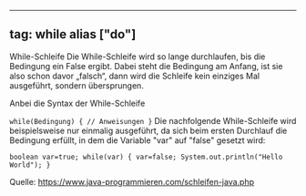 
---
tag: while
alias ["do"]
---

While-Schleife
Die While-Schleife wird so lange durchlaufen, bis die Bedingung ein False ergibt. Dabei steht die Bedingung am Anfang, ist sie also schon davor „falsch“, dann wird die Schleife kein einziges Mal ausgeführt, sondern übersprungen.

Anbei die Syntax der While-Schleife


`while(Bedingung)
{
  // Anweisungen
}`
Die nachfolgende While-Schleife wird beispielsweise nur einmalig ausgeführt, da sich beim ersten Durchlauf die Bedingung erfüllt, in dem die Variable "var" auf "false" gesetzt wird:

`boolean var=true;
while(var)
{
  var=false;
   System.out.println("Hello World");
}`

Quelle: https://www.java-programmieren.com/schleifen-java.php
